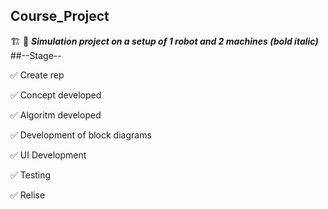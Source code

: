 ## Course_Project

:building_construction: :wrench:
___Simulation project on a setup of 1 robot and 2 machines (bold italic)___
##--Stage--	 

:white_check_mark: Create rep   

:white_check_mark: Concept developed

:white_check_mark: Algoritm developed  
 
:white_check_mark: Development of block diagrams

:white_check_mark: UI Development
 
:white_check_mark: Testing

:white_check_mark: Relise


